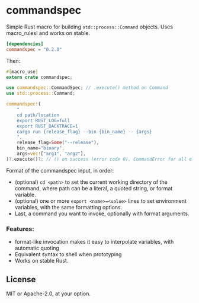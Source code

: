 # commandspec

Simple Rust macro for building `std::process::Command` objects. Uses macro_rules! and works on stable.

```toml
[dependencies]
commandspec = "0.2.0"
```

Then:

```rust
#[macro_use]
extern crate commandspec;

use commandspec::CommandSpec; // .execute() method on Command
use std::process::Command;

commandspec!(
    "
    cd path/location
    export RUST_LOG=full
    export RUST_BACKTRACE=1
    cargo run {release_flag} --bin {bin_name} -- {args}
    ",
    release_flag=Some("--release"),
    bin_name="binary",
    args=vec!["arg1", "arg2"],
)?.execute()?; // () on success (error code 0), CommandError for all else
```

Format of the commandspec input, in order:

* (optional) `cd <path>` to set the current working directory of the command, where path can be a literal, a quoted string, or format variable.
* (optional) one or more `export <name>=<value>` lines to set environment variables, with the same formatting options.
* Last, a command you want to invoke, optionally with format arguments.

### Features:

* format-like invocation makes it easy to interpolate variables, with automatic quoting
* Equivalent syntax to shell when prototyping
* Works on stable Rust.

## License

MIT or Apache-2.0, at your option.